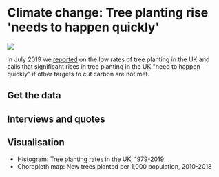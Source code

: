 # Climate change: Tree planting rise 'needs to happen quickly'

![](https://ichef.bbci.co.uk/news/624/cpsprodpb/3AB7/production/_108113051_treeplanting1-nc.png)

In July 2019 we [reported](https://www.bbc.co.uk/news/uk-england-47541491) on the low rates of tree planting in the UK and calls that significant rises in tree planting in the UK "need to happen quickly" if other targets to cut carbon are not met.

## Get the data

## Interviews and quotes

## Visualisation

* Histogram: Tree planting rates in the UK, 1979-2019
* Choropleth map: New trees planted per 1,000 population, 2010-2018


